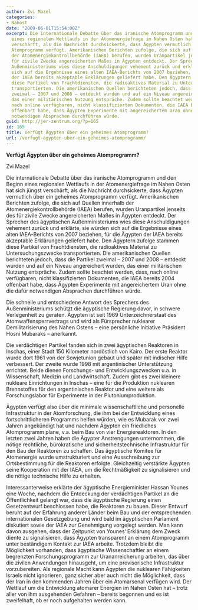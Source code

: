 ```yaml
---
author: Zvi Mazel
categories:
- Nahost
date: "2009-06-01T15:54:00Z"
excerpt: Die internationale Debatte über das iranische Atomprogramm und den Beginn
  eines regionalen Wettlaufs in der Atomenergiefrage im Nahen Osten hat sich jüngst
  verschärft, als die Nachricht durchsickerte, dass Ägypten vermutlich über ein geheimes
  Atomprogramm verfügt. Amerikanischen Berichten zufolge, die sich auf Quellen innerhalb
  der Atomenergiekontrollbehörde (IAEA) berufen, wurden Uranpartikel jenseits des
  für zivile Zwecke angereicherten Maßes in Ägypten entdeckt. Der Sprecher des ägyptischen
  Außenministeriums wies diese Anschuldigungen vehement zurück und erklärte, sie würden
  sich auf die Ergebnisse eines alten IAEA-Berichts von 2007 beziehen, für die Ägypten
  der IAEA bereits akzeptable Erklärungen geliefert habe. Den Ägyptern zufolge stammen
  diese Partikel von Frachtdiensten, die radioaktives Material zu Untersuchungszwecke
  transportierten. Die amerikanischen Quellen berichteten jedoch, dass die Partikel
  zweimal – 2007 und 2008 – entdeckt wurden und auf ein Niveau angereichert wurden,
  das einer militärischen Nutzung entspräche. Zudem sollte beachtet werden, dass,
  nach online verfügbaren, nicht klassifizierten Dokumenten, die IAEA bereits 2004
  offenbart habe, dass Ägypten Experimente mit angereichertem Uran ohne die dafür
  notwendigen Absprachen durchführen würde.
guid: http://jer-zentrum.org/?p=165
id: 165
title: Verfügt Ägypten über ein geheimes Atomprogramm?
url: /verfugt-agypten-uber-ein-geheimes-atomprogramm/
---
```



**Verfügt Ägypten über ein geheimes Atomprogramm?**



Zvi Mazel

 

 

Die internationale Debatte über das iranische Atomprogramm und den Beginn eines regionalen Wettlaufs in der Atomenergiefrage im Nahen Osten hat sich jüngst verschärft, als die Nachricht durchsickerte, dass Ägypten vermutlich über ein geheimes Atomprogramm verfügt. Amerikanischen Berichten zufolge, die sich auf Quellen innerhalb der Atomenergiekontrollbehörde (IAEA) berufen, wurden Uranpartikel jenseits des für zivile Zwecke angereicherten Maßes in Ägypten entdeckt. Der Sprecher des ägyptischen Außenministeriums wies diese Anschuldigungen vehement zurück und erklärte, sie würden sich auf die Ergebnisse eines alten IAEA-Berichts von 2007 beziehen, für die Ägypten der IAEA bereits akzeptable Erklärungen geliefert habe. Den Ägyptern zufolge stammen diese Partikel von Frachtdiensten, die radioaktives Material zu Untersuchungszwecke transportierten. Die amerikanischen Quellen berichteten jedoch, dass die Partikel zweimal – 2007 und 2008 – entdeckt wurden und auf ein Niveau angereichert wurden, das einer militärischen Nutzung entspräche. Zudem sollte beachtet werden, dass, nach online verfügbaren, nicht klassifizierten Dokumenten, die IAEA bereits 2004 offenbart habe, dass Ägypten Experimente mit angereichertem Uran ohne die dafür notwendigen Absprachen durchführen würde.

 

Die schnelle und entschiedene Antwort des Sprechers des Außenministeriums schützt die ägyptische Regierung davor, in schwere Verlegenheit zu geraten. Ägypten ist seit 1969 Unterzeichnerstaat des Atomwaffensperrvertrags und wird als Fürsprecher nuklearer Demilitarisierung des Nahen Ostens – eine persönliche Initiative Präsident Hosni Mubaraks – anerkannt.

 

Die verdächtigen Partikel fanden sich in zwei ägyptischen Reaktoren in Inschas, einer Stadt 150 Kilometer nordöstlich von Kairo. Der erste Reaktor wurde dort 1961 von der Sowjetunion gebaut und später mit indischer Hilfe verbessert. Der zweite wurde 1998 mit argentinischer Unterstützung errichtet. Beide dienen Forschungs- und Entwicklungszwecken u.a. in Wissenschaft, Medizin und Landwirtschaft. Zudem gibt es zwei kleinere nukleare Einrichtungen in Inschas – eine für die Produktion nuklearen Brennstoffes für den argentinischen Reaktor und eine weitere als Forschungslabor für Experimente in der Plutoniumproduktion.

 

Ägypten verfügt also über die minimale wissenschaftliche und personelle Infrastruktur in der Atomforschung, die ihm bei der Entwicklung eines fortschrittlicheren Programms helfen würden, wie es Mubarak vor zwei Jahren angekündigt hat und nachdem Ägypten ein friedliches Atomprogramm plane, v.a. beim Bau von vier Energiereaktoren. In den letzten zwei Jahren haben die Ägypter Anstrengungen unternommen, die nötige rechtliche, bürokratische und sicherheitstechnische Infrastruktur für den Bau der Reaktoren zu schaffen. Das ägyptische Komitee für Atomenergie wurde umstrukturiert und eine Ausschreibung zur Ortsbestimmung für die Reaktoren erfolgte. Gleichzeitig verstärkte Ägypten seine Kooperation mit der IAEA, um die Rechtmäßigkeit zu signalisieren und die nötige technische Hilfe zu erhalten.

 

Interessanterweise erklärte der ägyptische Energieminister Hassan Younes eine Woche, nachdem die Entdeckung der verdächtigen Partikel an die Öffentlichkeit gelangt war, dass die ägyptische Regierung einen Gesetzentwurf beschlossen habe, die Reaktoren zu bauen. Dieser Entwurf beruht auf der Erfahrung anderer Länder beim Bau und der entsprechenden internationalen Gesetzgebung und wird bald im ägyptischen Parlament diskutiert sowie der IAEA zur Genehmigung vorgelegt werden. Man kann davon ausgehen, dass der Zeitpunkt von Younes‘ Erklärung dem Zweck diente zu signalisieren, dass Ägypten transparent an einem Atomprogramm unter beständigem Kontakt zur IAEA arbeite. Trotzdem bleibt die Möglichkeit vorhanden, dass ägyptische Wissenschaftler an einem begrenzten Forschungsprogramm zur Urananreicherung arbeiten, das über die zivilen Anwendungen hinausgeht, um eine provisorische Infrastruktur vorzubereiten. Als regionale Macht kann Ägypten die nuklearen Fähigkeiten Israels nicht ignorieren, ganz sicher aber auch nicht die Möglichkeit, dass der Iran in den kommenden Jahren über ein Atomarsenal verfügen wird. Der Wettlauf um die Entwicklung atomarer Energien im Nahen Osten hat – trotz aller von ihm ausgehenden Gefahren – bereits begonnen und es ist zweifelhaft, ob er noch aufgehalten werden kann.
